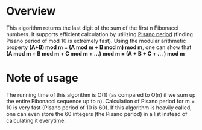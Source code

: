 # Overview
This algorithm returns the last digit of the sum of the first n Fibonacci numbers.
It supports efficient calculation by utilizing [Pisano period](https://en.wikipedia.org/wiki/Pisano_period) (finding Pisano period of mod 10 is extremely fast). 
Using the modular arithmetic property **(A+B) mod m = (A mod m + B mod m) mod m**, one can show that
**(A mod m + B mod m + C mod m + ...) mod m = (A + B + C + ... ) mod m**

# Note of usage
The running time of this algorithm is O(1) (as compared to O(n) if we sum up the entire Fibonacci sequence up to n).
Calculation of Pisano period for m = 10 is very fast (Pisano period of 10 is 60). If this algorithm is heavily called, one can even store the 60 integers (the Pisano period) in a list instead of calculating it everytime.
